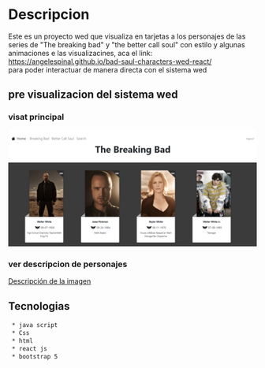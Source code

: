 # Descripcion 
  Este es un proyecto wed  que  visualiza en tarjetas a los  personajes de las series de "The breaking bad" y "the better
  call soul" con estilo y algunas animaciones e las visualizacines, aca el link: https://angelespinal.github.io/bad-saul-characters-wed-react/  
  para poder interactuar de manera directa con el sistema wed
  
  ## pre visualizacion del sistema wed
  ### visat principal
  ![Descripción de la imagen](/preview.png)
  ### ver descripcion de personajes
  [Descripción de la imagen](/preview.png)
  ## Tecnologias
     * java script
     * Css
     * html
     * react js
     * bootstrap 5

  
  
